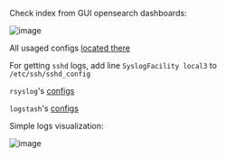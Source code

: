 Check index from GUI opensearch dashboards:

![image](https://user-images.githubusercontent.com/44001733/208620548-4ecfaf93-0b78-4529-b525-343e6953367e.png)

All usaged configs [located there](./tmp/)

For getting `sshd` logs, add line `SyslogFacility local3` to `/etc/ssh/sshd_config` 

`rsyslog`'s [configs](./tmp/rsyslog.d/)

`logstash`'s [configs](./tmp/logstash/)

Simple logs visualization:

![image](https://user-images.githubusercontent.com/44001733/208622578-f20eeebc-1a82-4804-beb6-9af93280276e.png)
